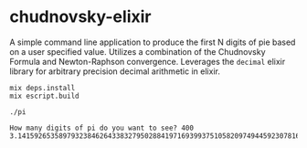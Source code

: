 # chudnovsky-elixir

A simple command line application to produce the first N digits of pie based on a user specified value. Utilizes a combination of the Chudnovsky Formula and Newton-Raphson convergence. Leverages the `decimal` elixir library for arbitrary precision decimal arithmetic in elixir.


```
mix deps.install
mix escript.build

./pi

How many digits of pi do you want to see? 400
3.1415926535897932384626433832795028841971693993751058209749445923078164062862089986280348253421170679821480865132823066470938446095505822317253594081284811174502841027019385211055596446229489549303819644288109756659334461284756482337867831652712019091456485669234603486104543266482133936072602491412737245870066063155881748815209209628292540917153643678925903600113305305488204665213841469519415116094
```

